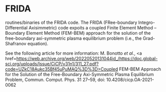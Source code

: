 # FRIDA
routines/binaries of the FRIDA code.
The FRIDA (FRee-boundary Integro-Differential Axisimmetric) code expoits a coupled Finite Element Method – Boundary Element Method (FEM-BEM) approach for the solution of the free-boundary axi-symmetric plasma equilibrium problem (i.e., the Grad-Shafranov equation).

See the following article for more information:
M. Bonotto _et al._, <a href=https://web.archive.org/web/20220520131044id_/https://doc.global-sci.org/uploads/Issue/CiCP/v31n1/311_27.pdf?code=UZkC18Aukc35Bf45uPuMAQ%3D%3D>Coupled FEM-BEM Approach for the Solution of the Free-Boundary Axi-Symmetric Plasma
Equilibrium Problem</a>, Commun. Comput. Phys. 31 27–59, doi: 10.4208/cicp.OA-2021-0062
